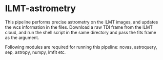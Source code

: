 # ILMT-astrometry
This pipeline performs precise astrometry on the ILMT images, and updates the wcs information in the files.
Download a raw TDI frame from the ILMT cloud, and run the shell script in the same directory and pass the fits frame as the argument.

Following modules are required for running this pipeline:
novas,
astroquery,
sep,
astropy,
numpy,
lmfit etc.
